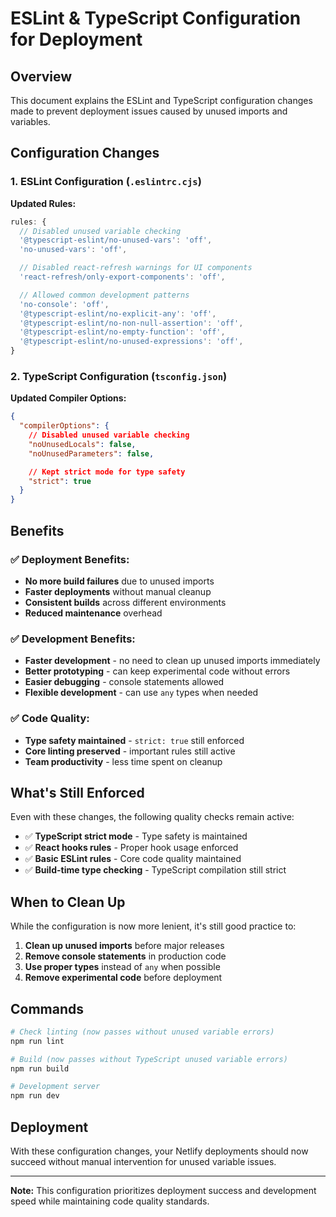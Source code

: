 # ESLint & TypeScript Configuration for Deployment

## Overview

This document explains the ESLint and TypeScript configuration changes made to prevent deployment issues caused by unused imports and variables.

## Configuration Changes

### 1. ESLint Configuration (`.eslintrc.cjs`)

**Updated Rules:**

```javascript
rules: {
  // Disabled unused variable checking
  '@typescript-eslint/no-unused-vars': 'off',
  'no-unused-vars': 'off',

  // Disabled react-refresh warnings for UI components
  'react-refresh/only-export-components': 'off',

  // Allowed common development patterns
  'no-console': 'off',
  '@typescript-eslint/no-explicit-any': 'off',
  '@typescript-eslint/no-non-null-assertion': 'off',
  '@typescript-eslint/no-empty-function': 'off',
  '@typescript-eslint/no-unused-expressions': 'off',
}
```

### 2. TypeScript Configuration (`tsconfig.json`)

**Updated Compiler Options:**

```json
{
  "compilerOptions": {
    // Disabled unused variable checking
    "noUnusedLocals": false,
    "noUnusedParameters": false,

    // Kept strict mode for type safety
    "strict": true
  }
}
```

## Benefits

### ✅ **Deployment Benefits:**

- **No more build failures** due to unused imports
- **Faster deployments** without manual cleanup
- **Consistent builds** across different environments
- **Reduced maintenance** overhead

### ✅ **Development Benefits:**

- **Faster development** - no need to clean up unused imports immediately
- **Better prototyping** - can keep experimental code without errors
- **Easier debugging** - console statements allowed
- **Flexible development** - can use `any` types when needed

### ✅ **Code Quality:**

- **Type safety maintained** - `strict: true` still enforced
- **Core linting preserved** - important rules still active
- **Team productivity** - less time spent on cleanup

## What's Still Enforced

Even with these changes, the following quality checks remain active:

- ✅ **TypeScript strict mode** - Type safety is maintained
- ✅ **React hooks rules** - Proper hook usage enforced
- ✅ **Basic ESLint rules** - Core code quality maintained
- ✅ **Build-time type checking** - TypeScript compilation still strict

## When to Clean Up

While the configuration is now more lenient, it's still good practice to:

1. **Clean up unused imports** before major releases
2. **Remove console statements** in production code
3. **Use proper types** instead of `any` when possible
4. **Remove experimental code** before deployment

## Commands

```bash
# Check linting (now passes without unused variable errors)
npm run lint

# Build (now passes without TypeScript unused variable errors)
npm run build

# Development server
npm run dev
```

## Deployment

With these configuration changes, your Netlify deployments should now succeed without manual intervention for unused variable issues.

---

**Note:** This configuration prioritizes deployment success and development speed while maintaining code quality standards.
